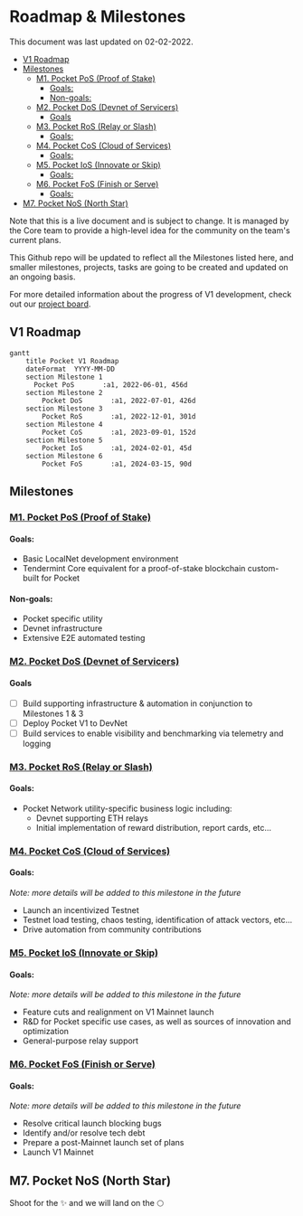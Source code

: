 # Roadmap & Milestones <!-- omit in toc -->

This document was last updated on 02-02-2022.

- [V1 Roadmap](#v1-roadmap)
- [Milestones](#milestones)
  - [M1. Pocket PoS (Proof of Stake)](#m1-pocket-pos-proof-of-stake)
    - [Goals:](#goals)
    - [Non-goals:](#non-goals)
  - [M2. Pocket DoS (Devnet of Servicers)](#m2-pocket-dos-devnet-of-servicers)
    - [Goals](#goals-1)
  - [M3. Pocket RoS (Relay or Slash)](#m3-pocket-ros-relay-or-slash)
    - [Goals:](#goals-2)
  - [M4. Pocket CoS (Cloud of Services)](#m4-pocket-cos-cloud-of-services)
    - [Goals:](#goals-3)
  - [M5. Pocket IoS (Innovate or Skip)](#m5-pocket-ios-innovate-or-skip)
    - [Goals:](#goals-4)
  - [M6. Pocket FoS (Finish or Serve)](#m6-pocket-fos-finish-or-serve)
    - [Goals:](#goals-5)
- [M7. Pocket NoS (North Star)](#m7-pocket-nos-north-star)

Note that this is a live document and is subject to change. It is managed by the Core team to provide a high-level idea for the community on the team's current plans.

This Github repo will be updated to reflect all the Milestones listed here, and smaller milestones, projects, tasks are going to be created and updated on an ongoing basis.

For more detailed information about the progress of V1 development, check out our [project board](https://github.com/orgs/pokt-network/projects/142/views/12).

## V1 Roadmap

```mermaid
gantt
    title Pocket V1 Roadmap
    dateFormat  YYYY-MM-DD
    section Milestone 1
      Pocket PoS       :a1, 2022-06-01, 456d
    section Milestone 2
        Pocket DoS       :a1, 2022-07-01, 426d
    section Milestone 3
        Pocket RoS       :a1, 2022-12-01, 301d
    section Milestone 4
        Pocket CoS       :a1, 2023-09-01, 152d
    section Milestone 5
        Pocket IoS       :a1, 2024-02-01, 45d
    section Milestone 6
        Pocket FoS       :a1, 2024-03-15, 90d
```

## Milestones

### [M1. Pocket PoS (Proof of Stake)](https://github.com/pokt-network/pocket/milestone/7)

#### Goals:

- Basic LocalNet development environment
- Tendermint Core equivalent for a proof-of-stake blockchain custom-built for Pocket

#### Non-goals:

- Pocket specific utility
- Devnet infrastructure
- Extensive E2E automated testing

### [M2. Pocket DoS (Devnet of Servicers)](https://github.com/pokt-network/pocket/milestone/8)

#### Goals

- [ ] Build supporting infrastructure & automation in conjunction to Milestones 1 & 3
- [ ] Deploy Pocket V1 to DevNet
- [ ] Build services to enable visibility and benchmarking via telemetry and logging

### [M3. Pocket RoS (Relay or Slash)](https://github.com/pokt-network/pocket/milestone/15)

#### Goals:

- Pocket Network utility-specific business logic including:
  - Devnet supporting ETH relays
  - Initial implementation of reward distribution, report cards, etc...

### [M4. Pocket CoS (Cloud of Services)](https://github.com/pokt-network/pocket/milestone/20)

#### Goals:

_Note: more details will be added to this milestone in the future_

- Launch an incentivized Testnet
- Testnet load testing, chaos testing, identification of attack vectors, etc...
- Drive automation from community contributions

### [M5. Pocket IoS (Innovate or Skip)](https://github.com/pokt-network/pocket/milestone/16)

#### Goals:

_Note: more details will be added to this milestone in the future_

- Feature cuts and realignment on V1 Mainnet launch
- R&D for Pocket specific use cases, as well as sources of innovation and optimization
- General-purpose relay support

### [M6. Pocket FoS (Finish or Serve)](https://github.com/pokt-network/pocket/milestone/18)

#### Goals:

_Note: more details will be added to this milestone in the future_

- Resolve critical launch blocking bugs
- Identify and/or resolve tech debt
- Prepare a post-Mainnet launch set of plans
- Launch V1 Mainnet

## M7. Pocket NoS (North Star)

Shoot for the ✨ and we will land on the 🌕

<!-- GITHUB_WIKI: guides/roadmap/readme -->
